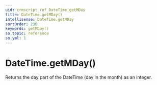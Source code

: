 ```yaml
---
uid: crmscript_ref_DateTime_getMDay
title: DateTime.getMDay()
intellisense: DateTime.getMDay
sortOrder: 230
keywords: getMDay()
so.topic: reference
so.yml: 1
---
```


# DateTime.getMDay()

Returns the day part of the DateTime (day in the month) as an integer.
